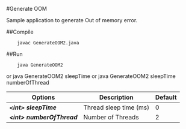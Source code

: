 #Generate OOM 

Sample application to generate Out of memory error. 

##Compile

        javac GenerateOOM2.java

##Run

        java GenerateOOM2
or
        java GenerateOOM2 <int> sleepTime
or
        java GenerateOOM2 <int> sleepTime <int> numberOfThread



| Options  |  Description  | Default |
| --------|---------|-------|
|***\<int> sleepTime*** | Thread sleep time (ms) | 0 |
| ***\<int> numberOfThread*** | Number of Threads | 2 |
